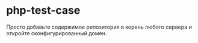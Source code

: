 # php-test-case
Просто добавьте содержимое репозитория в корень любого сервера и откройте сконфигурированный домен.
